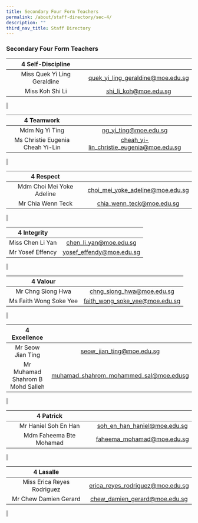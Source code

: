 ```yaml
---
title: Secondary Four Form Teachers
permalink: /about/staff-directory/sec-4/
description: ""
third_nav_title: Staff Directory
---
```

### **Secondary Four Form Teachers**

| 4 Self-Discipline |  |
|:---:|:---:|
| Miss Quek Yi Ling Geraldine | quek_yi_ling_geraldine@moe.edu.sg |
| Miss Koh Shi Li | shi_li_koh@moe.edu.sg |
|

| 4 Teamwork |  |
|:---:|:---:|
| Mdm Ng Yi Ting | ng_yi_ting@moe.edu.sg |
| Ms Christie Eugenia Cheah Yi-Lin | cheah_yi-lin_christie_eugenia@moe.edu.sg |
|

| 4 Respect |  |
|:---:|:---:|
| Mdm Choi Mei Yoke Adeline | choi_mei_yoke_adeline@moe.edu.sg |
| Mr Chia Wenn Teck | chia_wenn_teck@moe.edu.sg |
|

| 4 Integrity |  |
|:---:|:---:|
| Miss Chen Li Yan | chen_li_yan@moe.edu.sg |
| Mr Yosef Effency | yosef_effendy@moe.edu.sg |
|

| 4 Valour |  |
|:---:|:---:|
| Mr Chng Siong Hwa | chng_siong_hwa@moe.edu.sg |
| Ms Faith Wong Soke Yee | faith_wong_soke_yee@moe.edu.sg |
|

| 4 Excellence |  |
|:---:|:---:|
| Mr Seow Jian Ting | seow_jian_ting@moe.edu.sg |
| Mr Muhamad Shahrom B Mohd Salleh | muhamad_shahrom_mohammed_sal@moe.edusg |
|

| 4 Patrick |  |
|:---:|:---:|
| Mr Haniel Soh En Han | soh_en_han_haniel@moe.edu.sg |
| Mdm Faheema Bte Mohamad | faheema_mohamad@moe.edu.sg |
|

| 4 Lasalle |  |
|:---:|:---:|
| Miss Erica Reyes Rodriguez | erica_reyes_rodriguez@moe.edu.sg |
| Mr Chew Damien Gerard | chew_damien_gerard@moe.edu.sg |
|